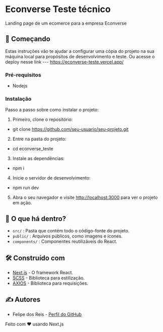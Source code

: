 # Econverse Teste técnico

Landing page de um ecomerce para a empresa Econverse

## 🚀 Começando

Estas instruções vão te ajudar a configurar uma cópia do projeto na sua máquina local para propósitos de desenvolvimento e teste.
Ou acesse o deploy nesse link --- https://econverse-teste.vercel.app/

### Pré-requisitos

 - Nodejs


### Instalação

Passo a passo sobre como instalar o projeto:

1. Primeiro, clone o repositório:

 - git clone https://github.com/seu-usuario/seu-projeto.git


2. Entre na pasta do projeto:

 - cd econverse_teste


3. Instale as dependências:

 - npm i


4. Inicie o servidor de desenvolvimento:

 - npm run dev


5. Abra o seu navegador e visite [http://localhost:3000](http://localhost:3000) para ver o projeto em ação.

## 🧐 O que há dentro?

- `src/` : Pasta que contém todo o código-fonte do projeto.
- `public/` : Arquivos públicos, como imagens e ícones.
- `components/` : Componentes reutilizáveis do React.

## 🛠️ Construído com

- [Next.js](https://nextjs.org/) - O framework React.
- [SCSS]([https://styled-components.com/](https://sass-lang.com/)) - Biblioteca para estilização.
- [AXIOS]([[https://styled-components.com/](https://sass-lang.com/](https://axios-http.com/))) - Biblioteca para requisições.

## ✍️ Autores

- Felipe dos Reis - [Perfil do GitHub]([https://github.com/seu-usuario](https://github.com/felipereismonteiro))

Feito com ❤️ usando Next.js


